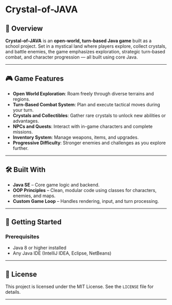 

# Crystal-of-JAVA

## 🧊 Overview

**Crystal-of-JAVA** is an **open-world, turn-based Java game** built as a school project. Set in a mystical land where players explore, collect crystals, and battle enemies, the game emphasizes exploration, strategic turn-based combat, and character progression — all built using core Java.

---

## 🎮 Game Features

* **Open World Exploration**: Roam freely through diverse terrains and regions.
* **Turn-Based Combat System**: Plan and execute tactical moves during your turn.
* **Crystals and Collectibles**: Gather rare crystals to unlock new abilities or advantages.
* **NPCs and Quests**: Interact with in-game characters and complete missions.
* **Inventory System**: Manage weapons, items, and upgrades.
* **Progressive Difficulty**: Stronger enemies and challenges as you explore further.

---

## 🛠️ Built With

* **Java SE** – Core game logic and backend.
* **OOP Principles** – Clean, modular code using classes for characters, enemies, and maps.
* **Custom Game Loop** – Handles rendering, input, and turn processing.

---

## 🚀 Getting Started

### Prerequisites

* Java 8 or higher installed
* Any Java IDE (IntelliJ IDEA, Eclipse, NetBeans)

---

## 📜 License

This project is licensed under the MIT License. See the `LICENSE` file for details.

---
